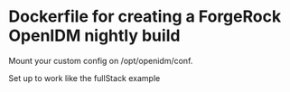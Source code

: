 # Dockerfile for creating a ForgeRock OpenIDM nightly build

Mount your custom config on /opt/openidm/conf.

Set up to work like the fullStack example
